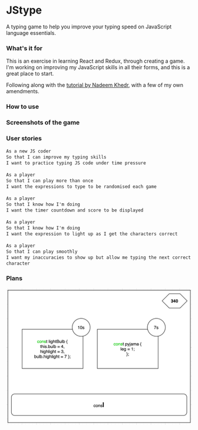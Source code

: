# JStype

A typing game to help you improve your typing speed on JavaScript language
essentials.

### What's it for

This is an exercise in learning React and Redux, through creating a game. 
I'm working on improving my JavaScript skills in all their forms, and this is a
great place to start. 

Following along with the [tutorial by Nadeem Khedr](https://nadeemkhedr.com/making-a-game-with-react-and-redux-getting-started/), with a few of my own amendments.

### How to use

### Screenshots of the game

### User stories

```
As a new JS coder
So that I can improve my typing skills
I want to practice typing JS code under time pressure

As a player
So that I can play more than once
I want the expressions to type to be randomised each game

As a player
So that I know how I'm doing
I want the timer countdown and score to be displayed

As a player
So that I know how I'm doing
I want the expression to light up as I get the characters correct

As a player
So that I can play smoothly
I want my inaccuracies to show up but allow me typing the next correct character
```

### Plans

![game play](images/draftplay.png)

